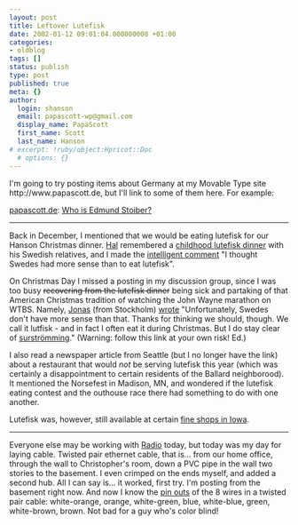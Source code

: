 ```yaml
---
layout: post
title: Leftover Lutefisk
date: 2002-01-12 09:01:04.000000000 +01:00
categories:
- oldblog
tags: []
status: publish
type: post
published: true
meta: {}
author:
  login: shanson
  email: papascott-wp@gmail.com
  display_name: PapaScott
  first_name: Scott
  last_name: Hanson
# excerpt: !ruby/object:Hpricot::Doc
  # options: {}
---
```

<p>I'm going to try posting items about Germany at my Movable Type site http://www.papascott.de, but I'll link to some of them here. For example:</p>
<p><a href="http://www.papascott.de/">papascott.de</a>: <a href="/2002/01/12/index.php#000101">Who is Edmund Stoiber?</a><br />
<hr />
<p>Back in December, I mentioned that we would be <a /2001/12/22>eating lutefisk for our Hanson Christmas dinner. <a href="http://hal.editthispage.com/">Hal</a> remembered a <a href="http://hal.editthispage.com/2001/12/22">childhood lutefisk dinner</a> with his Swedish relatives, and I made the <a href="http://shanson.editthispage.com/2001/12/23">intelligent comment</a> "I thought Swedes had more sense than to eat lutefisk".</p>
<p>On Christmas Day I missed a posting in my discussion group, since I was too busy <span style="text-decoration: line-through;">recovering from the lutefisk dinner</span> being sick and partaking of that American Christmas tradition of watching the John Wayne marathon on WTBS. Namely, <a href="http://jonasbeckman.editthispage.com">Jonas</a> (from Stockholm) <a href="http://shanson.editthispage.com/discuss/msgReader$811?mode=day">wrote</a>  "Unfortunately, Swedes don't have more sense than that. Thanks for thinking we should, though. We call it lutfisk - and in fact I often eat it during Christmas. But I do stay clear of <a href="http://www.svensson.com/norge/sur1.htm">surströmming</a>." (Warning: follow this link at your own risk! Ed.)</p>
<p>I also read a newspaper article from Seattle (but I no longer have the link) about a restaurant that would <i>not</i> be serving lutefisk this year (which was certainly a disappointment to certain residents of the Ballard neighborood). It mentioned the Norsefest in Madison, MN, and wondered if the lutefisk eating contest and the outhouse race there had something to do with one another.</p>
<p>Lutefisk was, however, still available at certain <a href="http://iowa.weblogger.com/2001/12/30">fine shops in Iowa</a>.<br />
<hr />
Everyone else may be working with <a href="http://radio.userland.com">Radio</a> today, but today was my day for laying cable. Twisted pair ethernet cable, that is... from our home office, through the wall to Christopher's room, down a PVC pipe in the wall two stories to the basement. I even crimped on the ends myself, and added a second hub. All I can say is... it worked, first try. I'm posting from the basement right now. And now I know the <a href="http://www.escape.ca/~droopy/ethernetcables.html">pin outs</a> of the 8 wires in a twisted pair cable: white-orange, orange, white-green, blue, white-blue, green, white-brown, brown. Not bad for a guy who's color blind!</p>
